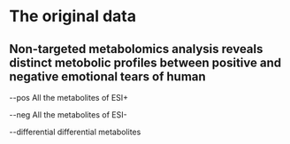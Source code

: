 # The original data

## Non-targeted metabolomics analysis reveals distinct metobolic profiles between positive and negative emotional tears of human

--pos All the metabolites of ESI+

--neg All the metabolites of ESI-

--differential differential metabolites
